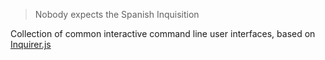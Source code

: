 > Nobody expects the Spanish Inquisition



Collection of common interactive command line user interfaces, based on [Inquirer.js]



[Inquirer.js]: https://github.com/SBoudrias/Inquirer.js
